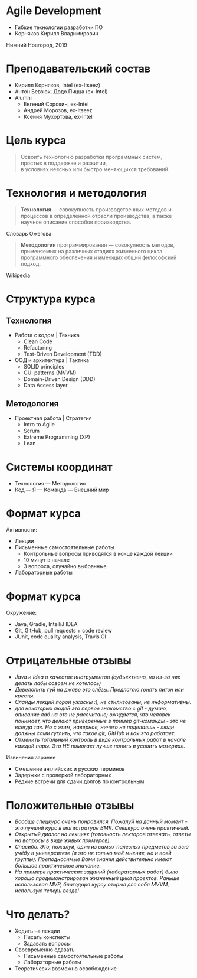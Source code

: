 # Agile Development

  - Гибкие технологии разработки ПО
  - Корняков Кирилл Владимирович

Нижний Новгород, 2019

# Преподавательский состав

- Кирилл Корняков, Intel (ex-Itseez)
- Антон Бевзюк, Додо Пицца (ex-Intel)
- Alumni
    - Евгений Сорокин, ex-Intel
    - Андрей Морозов, ex-Itseez
    - Ксения Мухортова, ex-Intel

# Цель курса

> Освоить технологию разработки программных систем,\
простых в поддержке и развитии,\
в условиях неясных или быстро меняющихся требований.

# Технология и методология

> **Технология** — совокупность производственных методов и процессов в определенной
отрасли производства, а также научное описание способов производства.

Словарь Ожегова

> **Методология** программирования — совокупность методов, применяемых на различных
> стадиях жизненного цикла программного обеспечения и имеющих общий философский
> подход.

Wikipedia

# Структура курса

## Технология

  - Работа с кодом | Техника
    - Clean Code
    - Refactoring
    - Test-Driven Development (TDD)
  - ООД и архитектура | Тактика
    - SOLID principles
    - GUI patterns (MVVM)
    - Domain-Driven Design (DDD)
    - Data Access layer

## Методология

  - Проектная работа | Стратегия
    - Intro to Agile
    - Scrum
    - Extreme Programming (XP)
    - Lean

# Системы координат

  - Технология — Методология
  - Код — Я — Команда — Внешний мир

# Формат курса

Активности:

  - Лекции
  - Письменные самостоятельные работы
    - Контрольные вопросы приводятся в конце каждой лекции
    - 10 минут в начале
    - 3 вопроса, случайно выбранные
  - Лабораторные работы

# Формат курса

Окружение:

  - Java, Gradle, IntelliJ IDEA
  - Git, GitHub, pull requests + code review
  - JUnit, code quality analysis, Travis CI

# Отрицательные отзывы

  - _Java и Idea в качестве инструментов (субъективно, но из-за них делать лабы
    совсем не хотелось)_
  - _Девелопить гуй на джаве это слёзы. Предлагаю гонять питон или кресты._
  - _Слайды лекций порой ужасны :), не стилизованы, не информативны._
  - _для некоторых людей это первое знакомство с git - думаю, описание лаб на это не рассчитано; ожидается, что человек понимает, что делают приверенные в пример git-команды - это не всегда так. Но с этим, наверное, ничего не поделаешь - люди должны сами гуглить, что такое git, GitHub и как это работает._
  - _Отменить тотальный контроль в виде контрольных работ в начале каждой пары. Это НЕ помогает лучше понять и усвоить материал._

Извинения заранее

  - Смешение английских и русских терминов
  - Задержки с проверкой лабораторных
  - Редкие встречи для сдачи долгов по контрольным

# Положительные отзывы

  - _Вообще спецкурс очень понравился. Пожалуй на данный момент - это лучший курс
    в магистратуре ВМК. Спецкурс очень практичный._
  - _Открытый диалог на лекциях (готовность лекторов отвечать, ответы на вопросы
    в виде живых примеров)._
  - _Спасибо. Это, пожалуй, один из самых полезных предметов за всю учёбу в
    университете (и это не только моё мнение, но и всей группы). Преподносимые
    Вами знания действительно имеют большое практическое значение._
  - _На примере практических заданий (лабораторных работ) было хорошо
    продемонстрирован жизненный цикл проектов. Раньше использовал MVP,
    благодаря курсу открыл для себя MVVM, использую теперь везде!_

# Что делать?

  - Ходить на лекции
    - Писать конспекты
    - Задавать вопросы
  - Своевременно сдавать
    - Письменные самостоятельные работы
    - Лабораторные работы
  - Теоретически возможно освобождение
